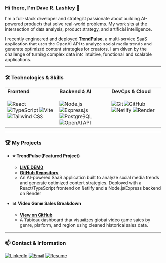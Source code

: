 ### Hi there, I'm Dave R. Lashley 👋

I'm a full-stack developer and strategist passionate about building AI-powered products that solve real-world problems. My work sits at the intersection of data analysis, product strategy, and artificial intelligence.

I recently engineered and deployed **[TrendPulse](https://github.com/DaveRLashley/TrendPulse-Fixed)**, a multi-service SaaS application that uses the OpenAI API to analyze social media trends and generate optimized content strategies for creators. I am driven by the challenge of turning complex data into intuitive, functional, and scalable applications.

---

### 🛠️ Technologies & Skills

<table>
  <tr>
    <td valign="top" width="33%">
      <strong>Frontend</strong>
      <br/><br/>
      <img src="https://img.shields.io/badge/React-20232A?style=for-the-badge&logo=react&logoColor=61DAFB" alt="React"/>
      <img src="https://img.shields.io/badge/TypeScript-007ACC?style=for-the-badge&logo=typescript&logoColor=white" alt="TypeScript"/>
      <img src="https://img.shields.io/badge/Vite-646CFF?style=for-the-badge&logo=vite&logoColor=white" alt="Vite"/>
      <img src="https://img.shields.io/badge/Tailwind_CSS-38B2AC?style=for-the-badge&logo=tailwind-css&logoColor=white" alt="Tailwind CSS"/>
    </td>
    <td valign="top" width="33%">
      <strong>Backend & AI</strong>
      <br/><br/>
      <img src="https://img.shields.io/badge/Node.js-339933?style=for-the-badge&logo=nodedotjs&logoColor=white" alt="Node.js"/>
      <img src="https://img.shields.io/badge/Express.js-000000?style=for-the-badge&logo=express&logoColor=white" alt="Express.js"/>
      <img src="https://img.shields.io/badge/PostgreSQL-316192?style=for-the-badge&logo=postgresql&logoColor=white" alt="PostgreSQL"/>
      <img src="https://img.shields.io/badge/OpenAI-412991?style=for-the-badge&logo=openai&logoColor=white" alt="OpenAI API"/>
    </td>
    <td valign="top" width="33%">
      <strong>DevOps & Cloud</strong>
      <br/><br/>
      <img src="https://img.shields.io/badge/Git-F05032?style=for-the-badge&logo=git&logoColor=white" alt="Git"/>
      <img src="https://img.shields.io/badge/GitHub-181717?style=for-the-badge&logo=github&logoColor=white" alt="GitHub"/>
      <img src="https://img.shields.io/badge/Netlify-00C7B7?style=for-the-badge&logo=netlify&logoColor=white" alt="Netlify"/>
      <img src="https://img.shields.io/badge/Render-46E3B7?style=for-the-badge&logo=render&logoColor=white" alt="Render"/>
    </td>
  </tr>
</table>

---

### 🏆 My Projects

* **⭐ TrendPulse (Featured Project)**
    * **[LIVE DEMO](https://trendpulse-fixed.netlify.app/)**
    * **[GitHub Repository](https://github.com/DaveRLashley/TrendPulse-Fixed)**
    * An AI-powered SaaS application built to analyze social media trends and generate optimized content strategies. Deployed with a React/TypeScript frontend on Netlify and a Node.js/Express backend on Render.

* **📊 Video Game Sales Breakdown**
    * **[View on GitHub](https://github.com/DaveRLashley/Video-Game-Sales-Breakdown)**
    * A Tableau dashboard that visualizes global video game sales by genre, platform, and region using cleaned historical sales data.

---

### 📫 Contact & Information

<a href="https://www.linkedin.com/in/davelashley/" target="_blank"><img src="https://img.shields.io/badge/LinkedIn-0077B5?style=for-the-badge&logo=linkedin&logoColor=white" alt="LinkedIn"></a>
<a href="mailto:d.lashley.strategy@gmail.com"><img src="https://img.shields.io/badge/Email-D14836?style=for-the-badge&logo=gmail&logoColor=white" alt="Email"></a>
<a href="https://github.com/DaveRLashley/Resume/blob/main/Dave%20R%20Lashley%20Resume-2025_Data.pdf"><img src="https://img.shields.io/badge/Resume-FF5733?style=for-the-badge&logo=googledocs&logoColor=white" alt="Resume"></a>
